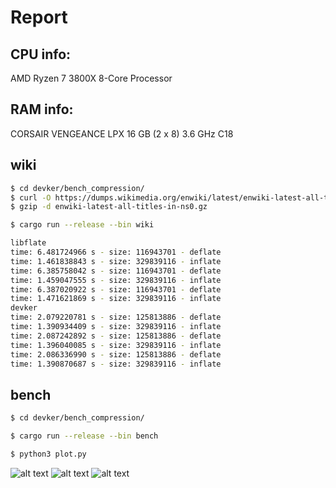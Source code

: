 # Report

CPU info:
---------
AMD Ryzen 7 3800X 8-Core Processor

RAM info:
---------
CORSAIR VENGEANCE LPX 16 GB (2 x 8) 3.6 GHz C18

wiki
----

```bash
$ cd devker/bench_compression/
$ curl -O https://dumps.wikimedia.org/enwiki/latest/enwiki-latest-all-titles-in-ns0.gz
$ gzip -d enwiki-latest-all-titles-in-ns0.gz

$ cargo run --release --bin wiki

libflate
time: 6.481724966 s - size: 116943701 - deflate 
time: 1.461838843 s - size: 329839116 - inflate
time: 6.385758042 s - size: 116943701 - deflate 
time: 1.459047555 s - size: 329839116 - inflate
time: 6.387020922 s - size: 116943701 - deflate 
time: 1.471621869 s - size: 329839116 - inflate
devker
time: 2.079220781 s - size: 125813886 - deflate
time: 1.390934409 s - size: 329839116 - inflate
time: 2.087242892 s - size: 125813886 - deflate
time: 1.396040085 s - size: 329839116 - inflate
time: 2.086336990 s - size: 125813886 - deflate
time: 1.390870687 s - size: 329839116 - inflate
```

bench
-----

```bash
$ cd devker/bench_compression/

$ cargo run --release --bin bench

$ python3 plot.py
```

![alt text](https://github.com/TimeEngineer/devker/blob/master/bench_compression/bench/bench.png "bench")
![alt text](https://github.com/TimeEngineer/devker/blob/master/bench_compression/bench/deflate.png "deflate")
![alt text](https://github.com/TimeEngineer/devker/blob/master/bench_compression/bench/inflate.png "inflate")
